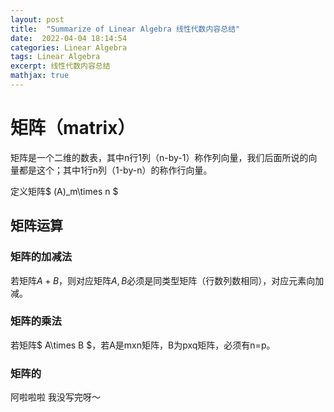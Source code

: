 ```yaml
---
layout: post
title:  "Summarize of Linear Algebra 线性代数内容总结"
date:  2022-04-04 18:14:54
categories: Linear Algebra
tags: Linear Algebra
excerpt: 线性代数内容总结
mathjax: true
---
```



# 矩阵（matrix）

矩阵是一个二维的数表，其中n行1列（n-by-1）称作列向量，我们后面所说的向量都是这个；其中1行n列（1-by-n）的称作行向量。

定义矩阵$ (A)_m\times n $

## 矩阵运算

### 矩阵的加减法
若矩阵$A+B$，则对应矩阵$A,B$必须是同类型矩阵（行数列数相同），对应元素向加减。

### 矩阵的乘法
若矩阵$ A\times B $，若A是mxn矩阵，B为pxq矩阵，必须有n=p。

### 矩阵的

阿啦啦啦 我没写完呀～
